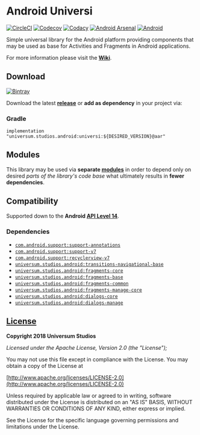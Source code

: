 Android Universi
===============

[![CircleCI](https://circleci.com/gh/universum-studios/android_universi.svg?style=shield)](https://circleci.com/gh/universum-studios/android_universi)
[![Codecov](https://codecov.io/gh/universum-studios/android_universi/branch/master/graph/badge.svg)](https://codecov.io/gh/universum-studios/android_universi)
[![Codacy](https://api.codacy.com/project/badge/Grade/c485a93364074dc5a87c7cb43dce9c3f)](https://www.codacy.com/app/universum-studios/android_universi?utm_source=github.com&amp;utm_medium=referral&amp;utm_content=universum-studios/android_universi&amp;utm_campaign=Badge_Grade)
[![Android Arsenal](https://img.shields.io/badge/Android%20Arsenal-Universi-green.svg?style=flat)](https://android-arsenal.com/details/1/5412)
[![Android](https://img.shields.io/badge/android-8.1-blue.svg)](https://developer.android.com/about/versions/oreo/android-8.1.html)

Simple universal library for the Android platform providing components that may be used as base for Activities and Fragments in Android applications.

For more information please visit the **[Wiki](https://github.com/universum-studios/android_universi/wiki)**.

## Download ##
[![Bintray](https://api.bintray.com/packages/universum-studios/android/universum.studios.android%3Auniversi/images/download.svg)](https://bintray.com/universum-studios/android/universum.studios.android%3Auniversi/_latestVersion)

Download the latest **[release](https://github.com/universum-studios/android_universi/releases "Releases page")** or **add as dependency** in your project via:

### Gradle ###

    implementation "universum.studios.android:universi:${DESIRED_VERSION}@aar"

## Modules ##

This library may be used via **separate [modules](https://github.com/universum-studios/android_universi/blob/master/MODULES.md)**
in order to depend only on desired _parts of the library's code base_ what ultimately results in **fewer dependencies**.

## Compatibility ##

Supported down to the **Android [API Level 14](http://developer.android.com/about/versions/android-4.0.html "See API highlights")**.

### Dependencies ###

- [`com.android.support:support-annotations`](https://developer.android.com/topic/libraries/support-library/packages.html#annotations)
- [`com.android.support:support-v7`](https://developer.android.com/topic/libraries/support-library/packages.html#v7)
- [`com.android.support:recyclerview-v7`](https://developer.android.com/topic/libraries/support-library/packages.html#v7)
- [`universum.studios.android:transitions-navigational-base`](https://github.com/universum-studios/android_transitions/blob/master/MODULES.md)
- [`universum.studios.android:fragments-core`](https://github.com/universum-studios/android_fragments/blob/master/MODULES.md)
- [`universum.studios.android:fragments-base`](https://github.com/universum-studios/android_fragments/blob/master/MODULES.md)
- [`universum.studios.android:fragments-common`](https://github.com/universum-studios/android_fragments/blob/master/MODULES.md)
- [`universum.studios.android:fragments-manage-core`](https://github.com/universum-studios/android_fragments/blob/master/MODULES.md)
- [`universum.studios.android:dialogs-core`](https://github.com/universum-studios/android_dialogs/blob/master/MODULES.md)
- [`universum.studios.android:dialogs-manage`](https://github.com/universum-studios/android_dialogs/blob/master/MODULES.md)

## [License](https://github.com/universum-studios/android_universi/blob/master/LICENSE.md) ##

**Copyright 2018 Universum Studios**

_Licensed under the Apache License, Version 2.0 (the "License");_

You may not use this file except in compliance with the License. You may obtain a copy of the License at

[http://www.apache.org/licenses/LICENSE-2.0](http://www.apache.org/licenses/LICENSE-2.0)

Unless required by applicable law or agreed to in writing, software distributed under the License
is distributed on an "AS IS" BASIS, WITHOUT WARRANTIES OR CONDITIONS OF ANY KIND, either express
or implied.
     
See the License for the specific language governing permissions and limitations under the License.